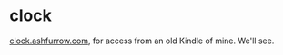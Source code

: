 # clock

[clock.ashfurrow.com](https://clock.ashfurrow.com), for access from an old Kindle of mine. We'll see.
